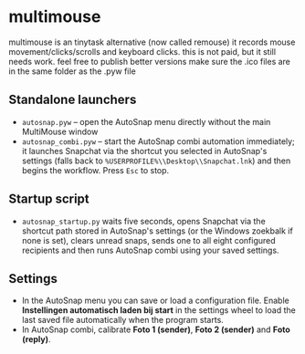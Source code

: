 # multimouse
multimouse is an tinytask alternative (now called remouse) it records mouse movement/clicks/scrolls and keyboard clicks. this is not paid, but it still needs work. feel free to publish better versions
make sure the .ico files are in the same folder as the .pyw file

## Standalone launchers
- `autosnap.pyw` – open the AutoSnap menu directly without the main MultiMouse window
- `autosnap_combi.pyw` – start the AutoSnap combi automation immediately; it launches Snapchat via the shortcut you selected in AutoSnap's settings (falls back to `%USERPROFILE%\\Desktop\\Snapchat.lnk`) and then begins the workflow. Press `Esc` to stop.

## Startup script
- `autosnap_startup.py` waits five seconds, opens Snapchat via the shortcut path stored in AutoSnap's settings (or the Windows zoekbalk if none is set), clears unread snaps, sends one to all eight configured recipients and then runs AutoSnap combi using your saved settings.

## Settings
- In the AutoSnap menu you can save or load a configuration file. Enable **Instellingen automatisch laden bij start** in the settings wheel to load the last saved file automatically when the program starts.
- In AutoSnap combi, calibrate **Foto 1 (sender)**, **Foto 2 (sender)** and **Foto (reply)**.
